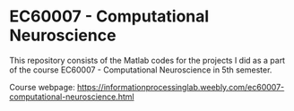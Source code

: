 
# EC60007 - Computational Neuroscience 

This repository consists of the Matlab codes for the projects I did as a part of the course EC60007 - Computational Neuroscience in 5th semester.

Course webpage: https://informationprocessinglab.weebly.com/ec60007-computational-neuroscience.html



